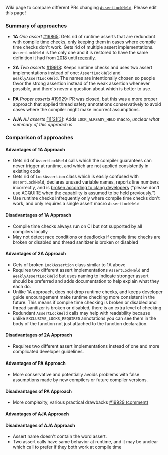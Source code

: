Wiki page to compare different PRs changing [`AssertLockHeld`](https://github.com/bitcoin/bitcoin/blob/be3af4f31089726267ce2dbdd6c9c153bb5aeae1/src/sync.h#L79). Please edit this page!

### Summary of approaches

- **1A** *One assert* [#19865](https://github.com/bitcoin/bitcoin/pull/19865): Gets rid of runtime asserts that are redundant with compile time checks, only keeping them in cases where compile time checks don't work. Gets rid of multiple assert implementations. `AssertLockHeld` is the only one and it is restored to have the same definition it had from [2018](https://github.com/bitcoin/bitcoin/pull/13423) until [recently](https://github.com/bitcoin/bitcoin/pull/19668).

- **2A** *Two asserts* [#19918](https://github.com/bitcoin/bitcoin/pull/19918): Keeps runtime checks and uses two assert implementations instead of one: `AssertLockHeld` and `WeaklyAssertLockHeld`. The names are intentionally chosen so people favor the strong assertion instead of the weak assertion whenever possible, and there's never a question about which is better to use.

- **PA** *Proper asserts* [#19929](https://github.com/bitcoin/bitcoin/pull/19929): PR was closed, but this was a more proper approach that applied thread safety annotations conservatively to avoid cases where the compiler might make incorrect assumptions.

- **AJA** *AJ asserts* [[1]](https://github.com/bitcoin/bitcoin/pull/19918#discussion_r485102739)[[2]](https://github.com/bitcoin/bitcoin/pull/19918#discussion_r488282255)[[3]](https://github.com/bitcoin/bitcoin/pull/19918#discussion_r490472714): Adds `LOCK_ALREADY_HELD` macro, _unclear what summary of this approach is_

### Comparison of approaches

#### Advantages of 1A Approach

- Gets rid of `AssertLockHeld` calls which the compiler guarantees can never trigger at runtime, and which are not applied consistently in existing code
- Gets rid of `LockAssertion` class which is easily confused with `AssertLockHeld`, declares unused variable names, reports line numbers incorrectly, and is [broken according to clang developers](https://reviews.llvm.org/D87629#2272676) ("please don't use ACQUIRE when the capability is assumed to be held previously.")
- Use runtime checks infrequently only where compile time checks don't work, and only requires a single assert macro `AssertLockHeld` 

#### Disadvantages of 1A Approach

- Compile time checks always run on CI but not supported by all compilers locally
- May not detect race conditions or deadlocks if compile time checks are broken or disabled and thread sanitizer is broken or disabled

#### Advantages of 2A Approach

- Gets of broken `LockAssertion` class similar to 1A above
- Requires two different assert implementations `AssertLockHeld` and `WeaklyAssertLockHeld` but uses naming to indicate stronger assert should be preferred and adds documentation to help explain what they each do.
- Unlike 1A approach, does not drop runtime checks, and keeps developer guide encouragement make runtime checking more consistent in the future. This means if compile time checking is broken or disabled and thread sanitizer is broken or disabled, there is an extra level of checking
- Redundant `AssertLockHeld` calls may help with readability because unlike `EXCLUSIVE_LOCKS_REQUIRED` annotations you can see them in the body of the function not just attached to the function declaration.

#### Disadvantages of 2A Approach

- Requires two different assert implementations instead of one and more complicated developer guidelines.

#### Advantages of PA Approach

- More conservative and potentially avoids problems with false assumptions made by new compilers or future compiler versions.

#### Disadvantages of PA Approach

- More complexity, various practical drawbacks [#19929 (comment)](https://github.com/bitcoin/bitcoin/pull/19929#issuecomment-690358411)

#### Advantages of AJA Approach

#### Disadvantages of AJA Approach
- Assert name doesn't contain the word assert.
- Two assert calls have same behavior at runtime, and it may be unclear which call to prefer if they both work at compile time